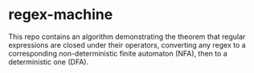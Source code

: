 # regex-machine
This repo contains an algorithm demonstrating the theorem that regular expressions are closed under their operators, converting any regex to a corresponding non-deterministic finite automaton (NFA), then to a deterministic one (DFA).
